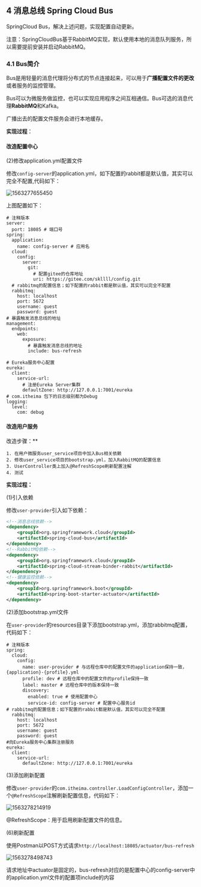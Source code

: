 ## 4 消息总线 Spring Cloud Bus

SpringCloud Bus，解决上述问题，实现配置自动更新。

注意：SpringCloudBus基于RabbitMQ实现，默认使用本地的消息队列服务，所以需要提前安装并启动RabbitMQ。



### 4.1 Bus简介

Bus是用轻量的消息代理将分布式的节点连接起来，可以用于**广播配置文件的更改**或者服务的监控管理。

Bus可以为微服务做监控，也可以实现应用程序之间互相通信。Bus可选的消息代理**RabbitMQ**和Kafka。

广播出去的配置文件服务会进行本地缓存。

**实现过程**：

#### 改造配置中心

(2)修改application.yml配置文件

修改`config-server`的application.yml，如下配置的rabbit都是默认值，其实可以完全不配置,代码如下：

![1563277655450](../../../daybyday/02Web/day70%20SpringCloud/%E8%AE%B2%E4%B9%89/images/1563277655450.png)

上图配置如下：

```properties
# 注释版本
server:
  port: 18085 # 端口号
spring:
  application:
    name: config-server # 应用名
  cloud:
    config:
      server:
        git:
          # 配置gitee的仓库地址
          uri: https://gitee.com/skllll/config.git
  # rabbitmq的配置信息；如下配置的rabbit都是默认值，其实可以完全不配置
  rabbitmq:
    host: localhost
    port: 5672
    username: guest
    password: guest
# 暴露触发消息总线的地址
management:
  endpoints:
    web:
      exposure:
        # 暴露触发消息总线的地址
        include: bus-refresh

# Eureka服务中心配置
eureka:
  client:
    service-url:
      # 注册Eureka Server集群
      defaultZone: http://127.0.0.1:7001/eureka
# com.itheima 包下的日志级别都为Debug
logging:
  level:
    com: debug
```

#### 改造用户服务

改造步骤：**

```properties
1. 在用户微服务user_service项目中加入Bus相关依赖
2. 修改user_service项目的bootstrap.yml，加入RabbitMQ的配置信息
3. UserController类上加入@RefreshScope刷新配置注解
4. 测试
```



**实现过程：**

(1)引入依赖

修改`user-provider`引入如下依赖：

```xml
<!--消息总线依赖-->
<dependency>
    <groupId>org.springframework.cloud</groupId>
    <artifactId>spring-cloud-bus</artifactId>
</dependency>
<!--RabbitMQ依赖-->
<dependency>
    <groupId>org.springframework.cloud</groupId>
    <artifactId>spring-cloud-stream-binder-rabbit</artifactId>
</dependency>
<!--健康监控依赖-->
<dependency>
    <groupId>org.springframework.boot</groupId>
    <artifactId>spring-boot-starter-actuator</artifactId>
</dependency>
```



(2)添加bootstrap.yml文件

在`user-provider`的resources目录下添加bootstrap.yml，添加rabbitmq配置，代码如下：

```properties
# 注释版本
spring:
  cloud:
    config:
      name: user-provider # 与远程仓库中的配置文件的application保持一致，{application}-{profile}.yml
      profile: dev # 远程仓库中的配置文件的profile保持一致
      label: master # 远程仓库中的版本保持一致
      discovery:
        enabled: true # 使用配置中心
        service-id: config-server # 配置中心服务id
# rabbitmq的配置信息；如下配置的rabbit都是默认值，其实可以完全不配置
  rabbitmq:
    host: localhost
    port: 5672
    username: guest
    password: guest
#向Eureka服务中心集群注册服务
eureka:
  client:
    service-url:
      defaultZone: http://127.0.0.1:7001/eureka
```

(3)添加刷新配置

修改`user-provider`的`com.itheima.controller.LoadConfigController`，添加一个`@RefreshScope`注解刷新配置信息，代码如下：

![1563278214919](../../../daybyday/02Web/day70%20SpringCloud/%E8%AE%B2%E4%B9%89/images/1563278214919.png)

@RefreshScope：用于启用刷新配置文件的信息。

(6)刷新配置

使用Postman以POST方式请求`http://localhost:18085/actuator/bus-refresh`

![1563278498743](../../../daybyday/02Web/day70%20SpringCloud/%E8%AE%B2%E4%B9%89/images/1563278498743.png)

请求地址中actuator是固定的，bus-refresh对应的是配置中心的config-server中的application.yml文件的配置项include的内容

